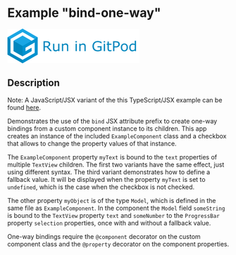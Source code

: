 # Example "bind-one-way"

[![GitPod Logo](../../doc/run-in-gitpod.png)](https://gitpod.io/#example=bind-one-way/https://github.com/eclipsesource/tabris-decorators/tree/master/examples/bind-one-way)

## Description

Note: A JavaScript/JSX variant of the this TypeScript/JSX example can be found [here](../bind-one-way-jsx).

Demonstrates the use of the `bind` JSX attribute prefix to create one-way bindings from a custom component instance to its children. This app creates an instance of the included `ExampleComponent` class and a checkbox that allows to change the property values of that instance.

The `ExampleComponent` property `myText` is bound to the `text` properties of multiple `TextView` children. The first two variants have the same effect, just using different syntax. The third variant demonstrates how to define a fallback value. It will be displayed when the property `myText` is set to `undefined`, which is the case when the checkbox is not checked.

The other property `myObject` is of the type `Model`, which is defined in the same file as `ExampleComponent`. In the component the `Model` field `someString` is bound to the `TextView` property `text` and `someNumber` to the `ProgressBar` property `selection` properties, once with and without a fallback value.

One-way bindings require the `@component` decorator on the custom component class and the `@property` decorator on the component properties.

